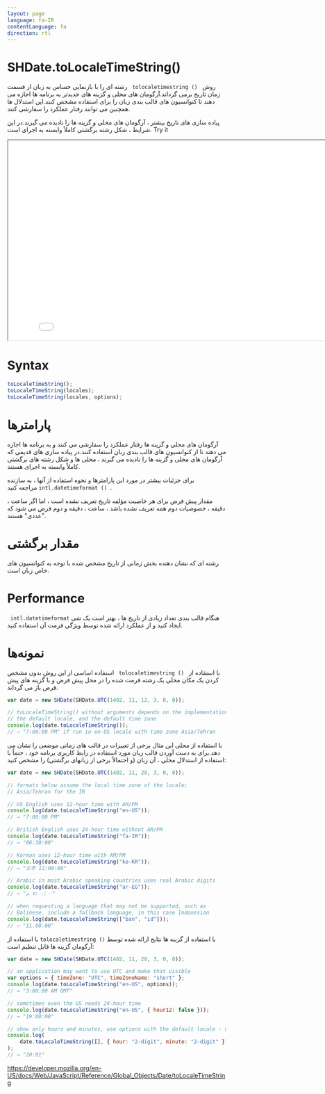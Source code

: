 ```yaml
---
layout: page
language: fa-IR
contentLanguage: fa
direction: rtl
---
```


# SHDate.toLocaleTimeString()

روش <code dir = "ltr"> tolocaletimestring () </code> رشته ای را با بازنمایی حساس به زبان از قسمت زمان تاریخ برمی گرداند.آرگومان های محلی و گزینه های جدیدتر به برنامه ها اجازه می دهند تا کنوانسیون های قالب بندی زبان را برای استفاده مشخص کنند.این استدلال ها همچنین می توانند رفتار عملکرد را سفارشی کنند.

پیاده سازی های تاریخ بیشتر ، آرگومان های محلی و گزینه ها را نادیده می گیرند.در این شرایط ، شکل رشته برگشتی کاملاً وابسته به اجرای است.
Try it

<iframe style="width: 830px; height: 460px;" src="/SHDateTime-js/examples/live.html?function=toLocaleTimeString" title="MDN Web Docs Interactive Example" loading="lazy"></iframe>
<br/>

# Syntax

```js
toLocaleTimeString();
toLocaleTimeString(locales);
toLocaleTimeString(locales, options);
```

# پارامترها

آرگومان های محلی و گزینه ها رفتار عملکرد را سفارشی می کنند و به برنامه ها اجازه می دهند تا از کنوانسیون های قالب بندی زبان استفاده کنند.در پیاده سازی های قدیمی که آرگومان های محلی و گزینه ها را نادیده می گیرند ، محلی ها و شکل رشته های برگشتی کاملاً وابسته به اجرای هستند.

برای جزئیات بیشتر در مورد این پارامترها و نحوه استفاده از آنها ، به سازنده <code dir = "ltr"> intl.datetimeformat () </code> مراجعه کنید.

مقدار پیش فرض برای هر خاصیت مؤلفه تاریخ تعریف نشده است ، اما اگر ساعت ، دقیقه ، خصوصیات دوم همه تعریف نشده باشد ، ساعت ، دقیقه و دوم فرض می شود که "عددی" هستند.

# مقدار برگشتی

رشته ای که نشان دهنده بخش زمانی از تاریخ مشخص شده با توجه به کنوانسیون های خاص زبان است.

# Performance

هنگام قالب بندی تعداد زیادی از تاریخ ها ، بهتر است یک شی <code dir = "ltr"> intl.datetimeformat </code> ایجاد کنید و از عملکرد ارائه شده توسط ویژگی فرمت آن استفاده کنید.

# نمونه‌ها

با استفاده از <code dir = "ltr"> tolocaletimestring () </code>
استفاده اساسی از این روش بدون مشخص کردن یک مکان محلی یک رشته فرمت شده را در محل پیش فرض و با گزینه های پیش فرض باز می گرداند.

```js
var date = new SHDate(SHDate.UTC(1402, 11, 12, 3, 0, 0));

// toLocaleTimeString() without arguments depends on the implementation,
// the default locale, and the default time zone
console.log(date.toLocaleTimeString());
// → "7:00:00 PM" if run in en-US locale with time zone Asia/Tehran
```

با استفاده از محلی
این مثال برخی از تغییرات در قالب های زمانی موضعی را نشان می دهد.برای به دست آوردن قالب زبان مورد استفاده در رابط کاربری برنامه خود ، حتماً با استفاده از استدلال محلی ، آن زبان (و احتمالاً برخی از زبانهای برگشتی) را مشخص کنید:

```js
var date = new SHDate(SHDate.UTC(1402, 11, 20, 3, 0, 0));

// formats below assume the local time zone of the locale;
// Asia/Tehran for the IR

// US English uses 12-hour time with AM/PM
console.log(date.toLocaleTimeString("en-US"));
// → "7:00:00 PM"

// British English uses 24-hour time without AM/PM
console.log(date.toLocaleTimeString("fa-IR"));
// → "06:30:00"

// Korean uses 12-hour time with AM/PM
console.log(date.toLocaleTimeString("ko-KR"));
// → "오후 12:00:00"

// Arabic in most Arabic speaking countries uses real Arabic digits
console.log(date.toLocaleTimeString("ar-EG"));
// → "٧:٠٠:٠٠ م"

// when requesting a language that may not be supported, such as
// Balinese, include a fallback language, in this case Indonesian
console.log(date.toLocaleTimeString(["ban", "id"]));
// → "11.00.00"
```

با استفاده از گزینه ها
نتایج ارائه شده توسط <code dir="ltr">tolocaletimestring ()</code> با استفاده از آرگومان گزینه ها قابل تنظیم است:

```js
var date = new SHDate(SHDate.UTC(1402, 11, 20, 3, 0, 0));

// an application may want to use UTC and make that visible
var options = { timeZone: "UTC", timeZoneName: "short" };
console.log(date.toLocaleTimeString("en-US", options));
// → "3:00:00 AM GMT"

// sometimes even the US needs 24-hour time
console.log(date.toLocaleTimeString("en-US", { hour12: false }));
// → "19:00:00"

// show only hours and minutes, use options with the default locale - use an empty array
console.log(
	date.toLocaleTimeString([], { hour: "2-digit", minute: "2-digit" })
);
// → "20:01"
```

https://developer.mozilla.org/en-US/docs/Web/JavaScript/Reference/Global_Objects/Date/toLocaleTimeString
